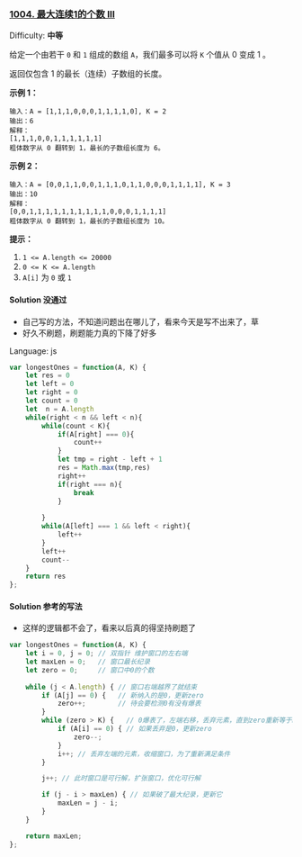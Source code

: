### [1004\. 最大连续1的个数 III](https://leetcode-cn.com/problems/max-consecutive-ones-iii/)

Difficulty: **中等**


给定一个由若干 `0` 和 `1` 组成的数组 `A`，我们最多可以将 `K` 个值从 0 变成 1 。

返回仅包含 1 的最长（连续）子数组的长度。

**示例 1：**

```
输入：A = [1,1,1,0,0,0,1,1,1,1,0], K = 2
输出：6
解释： 
[1,1,1,0,0,1,1,1,1,1,1]
粗体数字从 0 翻转到 1，最长的子数组长度为 6。
```

**示例 2：**

```
输入：A = [0,0,1,1,0,0,1,1,1,0,1,1,0,0,0,1,1,1,1], K = 3
输出：10
解释：
[0,0,1,1,1,1,1,1,1,1,1,1,0,0,0,1,1,1,1]
粗体数字从 0 翻转到 1，最长的子数组长度为 10。
```

**提示：**

1.  `1 <= A.length <= 20000`
2.  `0 <= K <= A.length`
3.  `A[i]` 为 `0` 或 `1` 


#### Solution 没通过
* 自己写的方法，不知道问题出在哪儿了，看来今天是写不出来了，草
* 好久不刷题，刷题能力真的下降了好多

Language: js

```js
var longestOnes = function(A, K) {
    let res = 0
    let left = 0
    let right = 0 
    let count = 0
    let  n = A.length
    while(right < n && left < n){
        while(count < K){
            if(A[right] === 0){
                count++
            }
            let tmp = right - left + 1
            res = Math.max(tmp,res)
            right++
            if(right === n){
                break 
            }
            
        }
        while(A[left] === 1 && left < right){
            left++
        }
        left++
        count--
    }
    return res 
};
```

#### Solution 参考的写法
* 这样的逻辑都不会了，看来以后真的得坚持刷题了
```js
var longestOnes = function(A, K) {
    let i = 0, j = 0; // 双指针 维护窗口的左右端
    let maxLen = 0;   // 窗口最长纪录
    let zero = 0;     // 窗口中0的个数
    
    while (j < A.length) { // 窗口右端越界了就结束
        if (A[j] == 0) {   // 新纳入的是0，更新zero
            zero++;        // 待会要检测0有没有爆表
        } 
        while (zero > K) {   // 0爆表了，左端右移，丢弃元素，直到zero重新等于k
            if (A[i] == 0) { // 如果丢弃是0，更新zero
                zero--;
            }
            i++; // 丢弃左端的元素，收缩窗口，为了重新满足条件
        }

        j++; // 此时窗口是可行解，扩张窗口，优化可行解

        if (j - i > maxLen) { // 如果破了最大纪录，更新它
            maxLen = j - i;
        }
    }

    return maxLen;
};

```